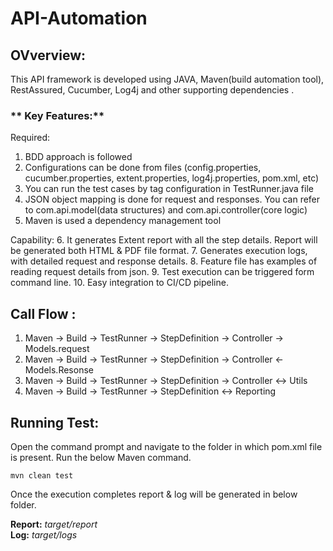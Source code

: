 # API-Automation

## **OVverview:**
This API framework is developed using JAVA, Maven(build automation tool), RestAssured, Cucumber, Log4j and other supporting dependencies .  


### ** Key Features:**

Required:
1. BDD approach is followed
2. Configurations can be done from files (config.properties, cucumber.properties, extent.properties, log4j.properties, pom.xml, etc)
3. You can run the test cases by tag configuration in TestRunner.java file
4. JSON object mapping is done for request and responses. You can refer to com.api.model(data structures) and com.api.controller(core logic)
5. Maven is used a dependency management tool

Capability:
6. It generates Extent report with all the step details. Report will be generated both HTML & PDF file format.
7. Generates execution logs, with detailed request and response details.
8. Feature file has examples of reading request details from json.
9. Test execution can be triggered form command line. 
10. Easy integration to CI/CD pipeline.

## **Call Flow :**

1. Maven -> Build -> TestRunner -> StepDefinition -> Controller -> Models.request
2. Maven -> Build -> TestRunner -> StepDefinition -> Controller <- Models.Resonse
3. Maven -> Build -> TestRunner -> StepDefinition -> Controller <-> Utils											   
4. Maven -> Build -> TestRunner -> StepDefinition <-> Reporting	


## **Running Test:**

Open the command prompt and navigate to the folder in which pom.xml file is present.
Run the below Maven command.

    mvn clean test


Once the execution completes report & log will be generated in below folder.

**Report:** 		*target/report*<br>
**Log:** 		*target/logs*

